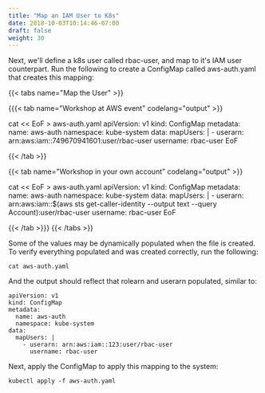 ```yaml
---
title: "Map an IAM User to K8s"
date: 2018-10-03T10:14:46-07:00
draft: false
weight: 30
---
```


Next, we'll define a k8s user called rbac-user, and map to it's IAM user counterpart.  Run the following to create a ConfigMap called aws-auth.yaml that creates this mapping:


{{< tabs name="Map the User" >}}

{{{< tab name="Workshop at AWS event" codelang="output" >}}

cat << EoF > aws-auth.yaml
apiVersion: v1
kind: ConfigMap
metadata:
  name: aws-auth
  namespace: kube-system
data:
  mapUsers: |
    - userarn: arn:aws:iam::749670941601:user/rbac-user
      username: rbac-user
EoF

{{< /tab >}}

{{< tab name="Workshop in your own account" codelang="output" >}}

cat << EoF > aws-auth.yaml
apiVersion: v1
kind: ConfigMap
metadata:
  name: aws-auth
  namespace: kube-system
data:
  mapUsers: |
    - userarn: arn:aws:iam::$(aws sts get-caller-identity --output text --query Account):user/rbac-user
      username: rbac-user
EoF

{{< /tab >}}}
{{< /tabs >}}

Some of the values may be dynamically populated when the file is created.  To verify everything populated and was created correctly, run the following:

```
cat aws-auth.yaml
```

And the output should reflect that rolearn and userarn populated, similar to:

```
apiVersion: v1
kind: ConfigMap
metadata:
  name: aws-auth
  namespace: kube-system
data:
  mapUsers: |
    - userarn: arn:aws:iam::123:user/rbac-user
      username: rbac-user
```

Next, apply the ConfigMap to apply this mapping to the system:

```
kubectl apply -f aws-auth.yaml
```
